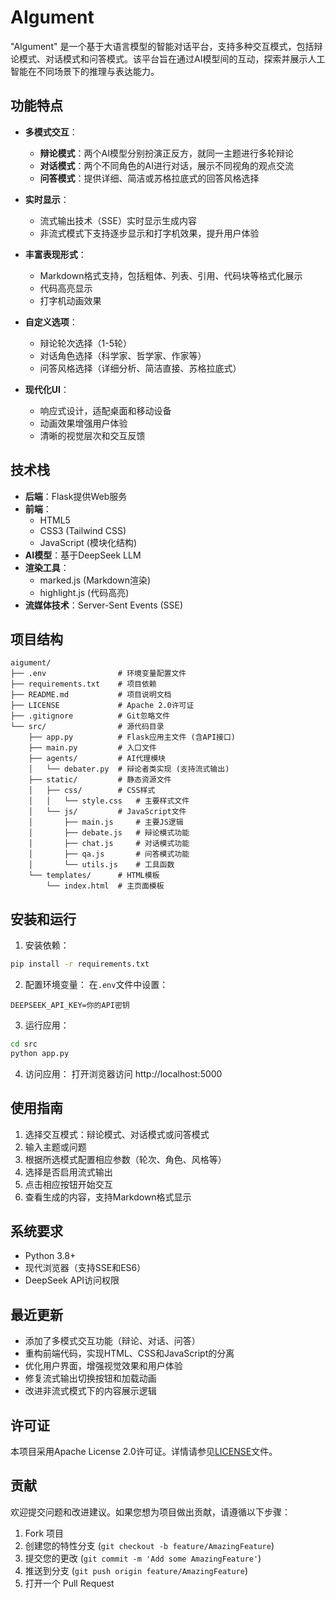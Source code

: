 # AIgument
"AIgument" 是一个基于大语言模型的智能对话平台，支持多种交互模式，包括辩论模式、对话模式和问答模式。该平台旨在通过AI模型间的互动，探索并展示人工智能在不同场景下的推理与表达能力。

## 功能特点

- **多模式交互**：
  - **辩论模式**：两个AI模型分别扮演正反方，就同一主题进行多轮辩论
  - **对话模式**：两个不同角色的AI进行对话，展示不同视角的观点交流
  - **问答模式**：提供详细、简洁或苏格拉底式的回答风格选择

- **实时显示**：
  - 流式输出技术（SSE）实时显示生成内容
  - 非流式模式下支持逐步显示和打字机效果，提升用户体验

- **丰富表现形式**：
  - Markdown格式支持，包括粗体、列表、引用、代码块等格式化展示
  - 代码高亮显示
  - 打字机动画效果

- **自定义选项**：
  - 辩论轮次选择（1-5轮）
  - 对话角色选择（科学家、哲学家、作家等）
  - 问答风格选择（详细分析、简洁直接、苏格拉底式）

- **现代化UI**：
  - 响应式设计，适配桌面和移动设备
  - 动画效果增强用户体验
  - 清晰的视觉层次和交互反馈

## 技术栈

- **后端**：Flask提供Web服务
- **前端**：
  - HTML5
  - CSS3 (Tailwind CSS)
  - JavaScript (模块化结构)
- **AI模型**：基于DeepSeek LLM
- **渲染工具**：
  - marked.js (Markdown渲染)
  - highlight.js (代码高亮)
- **流媒体技术**：Server-Sent Events (SSE)

## 项目结构

```
aigument/
├── .env                # 环境变量配置文件
├── requirements.txt    # 项目依赖
├── README.md           # 项目说明文档
├── LICENSE             # Apache 2.0许可证
├── .gitignore          # Git忽略文件
└── src/                # 源代码目录
    ├── app.py          # Flask应用主文件 (含API接口)
    ├── main.py         # 入口文件
    ├── agents/         # AI代理模块
    │   └── debater.py  # 辩论者类实现 (支持流式输出)
    ├── static/         # 静态资源文件
    │   ├── css/        # CSS样式
    │   │   └── style.css   # 主要样式文件
    │   └── js/         # JavaScript文件
    │       ├── main.js     # 主要JS逻辑
    │       ├── debate.js   # 辩论模式功能
    │       ├── chat.js     # 对话模式功能
    │       ├── qa.js       # 问答模式功能
    │       └── utils.js    # 工具函数
    └── templates/      # HTML模板
        └── index.html  # 主页面模板
```

## 安装和运行

1. 安装依赖：
```bash
pip install -r requirements.txt
```

2. 配置环境变量：
在`.env`文件中设置：
```
DEEPSEEK_API_KEY=你的API密钥
```

3. 运行应用：
```bash
cd src
python app.py
```

4. 访问应用：
打开浏览器访问 http://localhost:5000

## 使用指南

1. 选择交互模式：辩论模式、对话模式或问答模式
2. 输入主题或问题
3. 根据所选模式配置相应参数（轮次、角色、风格等）
4. 选择是否启用流式输出
5. 点击相应按钮开始交互
6. 查看生成的内容，支持Markdown格式显示

## 系统要求

- Python 3.8+
- 现代浏览器（支持SSE和ES6）
- DeepSeek API访问权限

## 最近更新

- 添加了多模式交互功能（辩论、对话、问答）
- 重构前端代码，实现HTML、CSS和JavaScript的分离
- 优化用户界面，增强视觉效果和用户体验
- 修复流式输出切换按钮和加载动画
- 改进非流式模式下的内容展示逻辑

## 许可证

本项目采用Apache License 2.0许可证。详情请参见[LICENSE](LICENSE)文件。

## 贡献

欢迎提交问题和改进建议。如果您想为项目做出贡献，请遵循以下步骤：
1. Fork 项目
2. 创建您的特性分支 (`git checkout -b feature/AmazingFeature`)
3. 提交您的更改 (`git commit -m 'Add some AmazingFeature'`)
4. 推送到分支 (`git push origin feature/AmazingFeature`)
5. 打开一个 Pull Request
